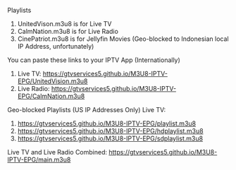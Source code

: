 Playlists
1. UnitedVison.m3u8 is for Live TV
2. CalmNation.m3u8 is for Live Radio
3. CinePatriot.m3u8 is for Jellyfin Movies (Geo-blocked to Indonesian local IP Address, unfortunately)

You can paste these links to your IPTV App (Internationally)
1. Live TV: https://gtvservices5.github.io/M3U8-IPTV-EPG/UnitedVision.m3u8
2. Live Radio: https://gtvservices5.github.io/M3U8-IPTV-EPG/CalmNation.m3u8

Geo-blocked Playlists (US IP Addresses Only)
Live TV:
1. https://gtvservices5.github.io/M3U8-IPTV-EPG/playlist.m3u8
2. https://gtvservices5.github.io/M3U8-IPTV-EPG/hdplaylist.m3u8
3. https://gtvservices5.github.io/M3U8-IPTV-EPG/sdplaylist.m3u8

Live TV and Live Radio Combined: https://gtvservices5.github.io/M3U8-IPTV-EPG/main.m3u8
